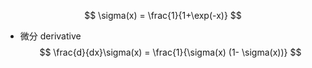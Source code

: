$$
\sigma(x) = \frac{1}{1+\exp(-x)}
$$
- 微分 derivative
$$
\frac{d}{dx}\sigma(x) = \frac{1}{\sigma(x) (1-
\sigma(x))}
$$